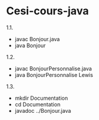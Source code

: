 # Cesi-cours-java

1.1. 
 -  javac Bonjour.java
 -  java Bonjour
 
1.2. 
  - javac BonjourPersonnalise.java
  - java BonjourPersonnalise Lewis
  
1.3.
  - mkdir Documentation
  - cd Documentation
  - javadoc ../Bonjour.java
